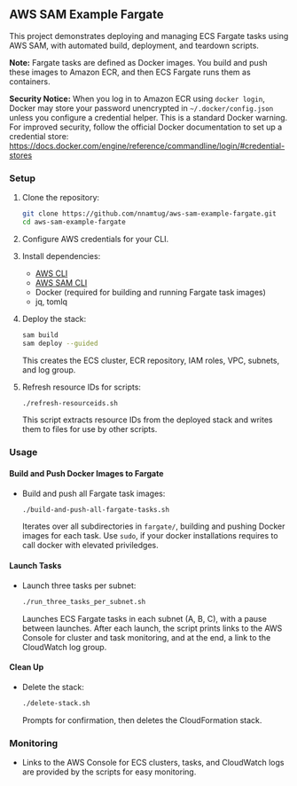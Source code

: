 ## AWS SAM Example Fargate


This project demonstrates deploying and managing ECS Fargate tasks using AWS SAM, with automated build, deployment, and teardown scripts.


**Note:** Fargate tasks are defined as Docker images. You build and push these images to Amazon ECR, and then ECS Fargate runs them as containers.

**Security Notice:**
When you log in to Amazon ECR using `docker login`, Docker may store your password unencrypted in `~/.docker/config.json` unless you configure a credential helper. This is a standard Docker warning. For improved security, follow the official Docker documentation to set up a credential store:
https://docs.docker.com/engine/reference/commandline/login/#credential-stores

### Setup

1. Clone the repository:
	 ```bash
	 git clone https://github.com/nnamtug/aws-sam-example-fargate.git
	 cd aws-sam-example-fargate
	 ```

2. Configure AWS credentials for your CLI.

3. Install dependencies:

    - [AWS CLI](https://docs.aws.amazon.com/cli/latest/userguide/getting-started-install.html)
    - [AWS SAM CLI](https://docs.aws.amazon.com/serverless-application-model/latest/developerguide/serverless-sam-cli-install.html)
	- Docker (required for building and running Fargate task images)
	- jq, tomlq


4. Deploy the stack:
	```bash
	sam build
	sam deploy --guided
	```
	This creates the ECS cluster, ECR repository, IAM roles, VPC, subnets, and log group.

5. Refresh resource IDs for scripts:
	```bash
	./refresh-resourceids.sh
	```
	This script extracts resource IDs from the deployed stack and writes them to files for use by other scripts.

### Usage

#### Build and Push Docker Images to Fargate

- Build and push all Fargate task images:
	```bash
	./build-and-push-all-fargate-tasks.sh
	```
	Iterates over all subdirectories in `fargate/`, building and pushing Docker images for each task.
    Use ```sudo```, if your docker installations requires to call docker with elevated priviledges.

#### Launch Tasks

- Launch three tasks per subnet:
	```bash
	./run_three_tasks_per_subnet.sh
	```
	Launches ECS Fargate tasks in each subnet (A, B, C), with a pause between launches. After each launch, the script prints links to the AWS Console for cluster and task monitoring, and at the end, a link to the CloudWatch log group.

#### Clean Up

- Delete the stack:
	```bash
	./delete-stack.sh
	```
	Prompts for confirmation, then deletes the CloudFormation stack.

### Monitoring

- Links to the AWS Console for ECS clusters, tasks, and CloudWatch logs are provided by the scripts for easy monitoring.
